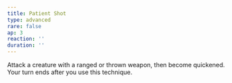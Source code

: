 ```yaml
---
title: Patient Shot
type: advanced
rare: false
ap: 3
reaction: ''
duration: ''
---
```


Attack a creature with a ranged or thrown weapon, then become quickened. Your turn ends after you use this technique.
